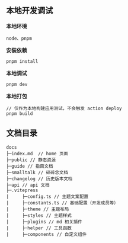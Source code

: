## 本地开发调试

**本地环境**

```
node、pnpm
```

**安装依赖**

```
pnpm install
```


**本地调试**

```
pnpm dev
```


**本地打包**

```
// 仅作为本地构建应用测试，不会触发 action deploy
pnpm build
```

## 文档目录

```
docs
├─index.md  // home 页面
├─public // 静态资源
├─guide // 指南文档
├─smalltalk // 碎碎念文档
├─changelog // 历史版本文档
├─api // api 文档
├─.vitepress
|     ├─config.ts // 主题文案配置
|     ├─constants.ts // 基础配置（开发成员等）
|     ├─theme // 主题布局
|     ├─styles // 主题样式
|     ├─plugins // md 相关插件
|     ├─helper // 工具函数
|     ├─components // 自定义组件
```

